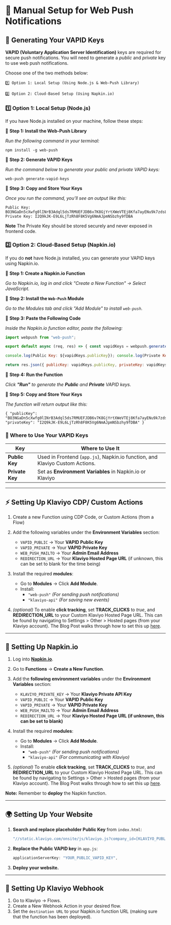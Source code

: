 # 📖 **Manual Setup for Web Push Notifications**

## 🔑 Generating Your VAPID Keys

**VAPID (Voluntary Application Server Identification)** keys are required for secure push notifications. You will need to generate a _public_ and _private_ key to use web push notifications.

Choose one of the two methods below:

    1️⃣ Option 1: Local Setup (Using Node.js & Web-Push Library)

    2️⃣ Option 2: Cloud-Based Setup (Using Napkin.io)

### 1️⃣ Option 1: Local Setup (Node.js)

If you have Node.js installed on your machine, follow these steps:

🔹 **Step 1: Install the Web-Push Library**

_Run the following command in your terminal:_

`npm install -g web-push`

🔹 **Step 2: Generate VAPID Keys**

_Run the command below to generate your public and private VAPID keys:_

`web-push generate-vapid-keys`

🔹 **Step 3: Copy and Store Your Keys**

_Once you run the command, you’ll see an output like this:_

```
Public Key: BO3NGaDn5cXwfg0lINrB3Adql5ds7RMUEFJDB6v7K8GjYrtXWeVTEj8Kfa7ayENu9k7zdsLNz3iBYHMeRlyBHD4
Private Key: I2Q9kJK-E9L6LjTzRh8F8K5Vg6NmAJpmNSbzhy9fDBA
```

**Note** The Private Key should be stored securely and never exposed in frontend code.

### 2️⃣ Option 2: Cloud-Based Setup (Napkin.io)

If you do **not** have Node.js installed, you can generate your VAPID keys using Napkin.io.

🔹 **Step 1: Create a Napkin.io Function**

_Go to Napkin.io, log in and click "Create a New Function" → Select JavaScript._

🔹 **Step 2: Install the `Web-Push` Module**

_Go to the Modules tab and click "Add Module" to install `web-push`._

🔹 **Step 3: Paste the Following Code**

_Inside the Napkin.io function editor, paste the following:_

```js
import webpush from "web-push";

export default async (req, res) => { const vapidKeys = webpush.generateVAPIDKeys();

console.log(Public Key: ${vapidKeys.publicKey}); console.log(Private Key: ${vapidKeys.privateKey});

return res.json({ publicKey: vapidKeys.publicKey, privateKey: vapidKeys.privateKey, }); };
```

🔹 **Step 4: Run the Function**

_Click **"Run"** to generate the **Public** and **Private** VAPID keys._

🔹 **Step 5: Copy and Store Your Keys**

_The function will return output like this:_

```
{ "publicKey": "BO3NGaDn5cXwfg0lINrB3Adql5ds7RMUEFJDB6v7K8GjYrtXWeVTEj8Kfa7ayENu9k7zdsLNz3iBYHMeRlyBHD4", "privateKey": "I2Q9kJK-E9L6LjTzRh8F8K5Vg6NmAJpmNSbzhy9fDBA" }
```

### 📌 Where to Use Your VAPID Keys

| **Key**         | **Where to Use It**                                                          |
| --------------- | ---------------------------------------------------------------------------- |
| **Public Key**  | Used in Frontend (`app.js`), Napkin.io function, and Klaviyo Custom Actions. |
| **Private Key** | Set as **Environment Variables** in Napkin.io or Klaviyo                     |

---

## ⚡ Setting Up Klaviyo CDP/ Custom Actions

1. Create a new Function using CDP Code, or Custom Actions (from a Flow)

2. Add the following variables under the **Environment Variables** section:

   - `VAPID_PUBLIC` → Your **VAPID Public Key**
   - `VAPID_PRIVATE` → Your **VAPID Private Key**
   - `WEB_PUSH_MAILTO` → Your **Admin Email Address**
   - `REDIRECTION_URL` → Your **Klaviyo Hosted Page URL** (if unknown, this can be set to blank for the time being)

3. Install the required **modules**:

   - Go to **Modules** → Click **Add Module**.
   - Install:
     - `"web-push"` _(For sending push notifications)_
     - `"klaviyo-api"` _(For saving new events)_

4. _(optional)_ To enable **click tracking**, set **TRACK_CLICKS** to _true_, and **REDIRECTION_URL** to your Custom Klaviyo Hosted Page URL. This can be found by navigating to Settings > Other > Hosted pages (from your Klaviyo account). The Blog Post walks through how to set this up [here](https://medium.com/p/14a8361eb9f4).

---

## 🚀 Setting Up Napkin.io

1. Log into **[Napkin.io](https://www.napkin.io/)**.
2. Go to **Functions** → **Create a New Function**.
3. Add the **following environment variables** under the **Environment Variables** section:

   - `KLAVIYO_PRIVATE_KEY` → Your **Klaviyo Private API Key**
   - `VAPID_PUBLIC` → Your **VAPID Public Key**
   - `VAPID_PRIVATE` → Your **VAPID Private Key**
   - `WEB_PUSH_MAILTO` → Your **Admin Email Address**
   - `REDIRECTION_URL` → Your **Klaviyo Hosted Page URL (if unknown, this can be set to blank)**

4. Install the required **modules**:

   - Go to **Modules** → Click **Add Module**.
   - Install:
     - `"web-push"` _(For sending push notifications)_
     - `"klaviyo-api"` _(For communicating with Klaviyo)_

5. _(optional)_ To enable **click tracking**, set **TRACK_CLICKS** to _true_, and **REDIRECTION_URL** to your Custom Klaviyo Hosted Page URL. This can be found by navigating to Settings > Other > Hosted pages (from your Klaviyo account). The Blog Post walks through how to set this up [here](https://medium.com/p/14a8361eb9f4).

**Note:** Remember to **deploy** the Napkin function.

---

## 🌍 Setting Up Your Website

1. **Search and replace placeholder Public Key** from `index.html`:
   ```js
   "//static.klaviyo.com/onsite/js/klaviyo.js?company_id=[KLAVIYO_PUBLIC_KEY]";
   ```
2. **Replace the Public VAPID key** in `app.js`:
   ```js
   applicationServerKey: "YOUR_PUBLIC_VAPID_KEY",
   ```
3. **Deploy your website.**

---

## 📡 Setting Up Klaviyo Webhook

1. Go to Klaviyo → Flows.
2. Create a New Webhook Action in your desired flow.
3. Set the `destination URL` to your Napkin.io function URL (making sure that the function has been deployed).
